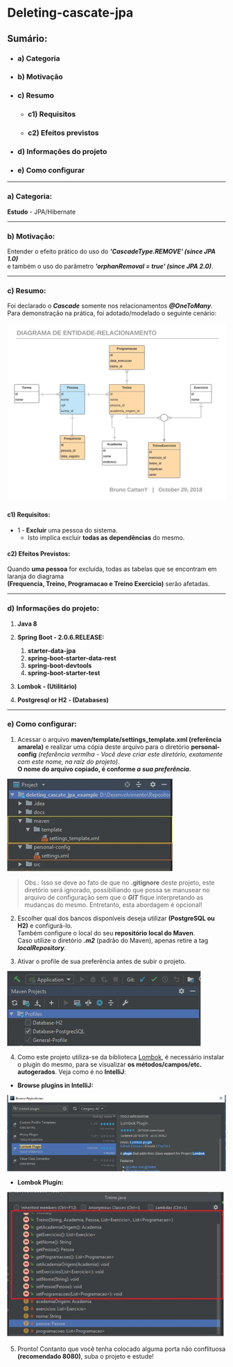 # Deleting-cascate-jpa

## Sumário:

- ### a) Categoria
- ### b) Motivação
- ### c) Resumo
   * ### c1) Requisitos
   * ### c2) Efeitos previstos
- ### d) Informações do projeto
- ### e) Como configurar

---

### a) Categoria: 

**Estudo** - JPA/Hibernate

---

### b) Motivação: 

Entender o efeito prático do uso do **_'CascadeType.REMOVE' (since JPA 1.0)_**\
e também o uso do parâmetro **_'orphanRemoval = true' (since JPA 2.0)_**.

---

### c) Resumo:

Foi declarado o _**Cascade**_ somente nos relacionamentos **_@OneToMany_**.\
Para demonstração na prática, foi adotado/modelado o seguinte cenário:

![DER](docs/images/der.jpeg)

#### c1) Requisitos:

- 1 - **Excluir** uma pessoa do sistema.
  * Isto implica excluir **todas as dependências** do mesmo.

#### c2) Efeitos Previstos:

Quando **uma pessoa** for excluída, todas as tabelas que se encontram em laranja do diagrama\
**(Frequencia, Treino, Programacao e Treino Exercicio)** serão afetadas.

---

### d) Informações do projeto:

1. **Java 8**

2. **Spring Boot - 2.0.6.RELEASE:**
   1. **starter-data-jpa**
   2. **spring-boot-starter-data-rest**
   3. **spring-boot-devtools**
   4. **spring-boot-starter-test**

3. **Lombok - (Utilitário)**

4. **Postgresql or H2 - (Databases)**

---

### e) Como configurar:

1. Acessar o arquivo **maven/template/settings_template.xml (referência amarela)** 
e realizar uma cópia deste arquivo para o diretório 
**personal-config** _(referência vermlha - Você deve criar este diretório, exatamente com este nome, na raíz do projeto)_.   
**O nome do arquivo copiado, é conforme _a sua preferência_.**

![personal_config_directory](docs/images/personal_config_directory.jpg)

> Obs.: Isso se deve ao fato de que no **.gitignore** deste projeto, este diretório será ignorado,
 possibiliando que possa se manusear no arquivo de configuração sem que o _**GIT**_ 
 fique interpretando as mudanças do mesmo. Entretanto, esta abordagem é opcional!

2. Escolher qual dos bancos disponíveis deseja utilizar **(PostgreSQL ou H2)** e configurá-lo.\
Também configure o local do seu **repositório local do Maven**.\
Caso utilize o diretório _**.m2**_ (padrão do Maven), apenas retire a tag **_localRepository_**.

3. Ativar o profile de sua preferência antes de subir o projeto.

![profile_project_active](docs/images/profile_project_active.jpg)

4. Como este projeto utiliza-se da biblioteca [Lombok](https://projectlombok.org/), é necessário instalar o plugin do mesmo, para se visualizar **os métodos/campos/etc. autogerados**. Veja como é no **IntelliJ**:

- **Browse plugins in IntelliJ:**

![lombok_plugin_repository](docs/images/lombok_plugin_repository.jpg)

- **Lombok Plugin:**

![lombok_plugin_example](docs/images/lombok_plugin_example.jpg)

5. Pronto! Contanto que você tenha colocado alguma porta não conflituosa **(recomendado 8080)**, suba o projeto e estude!
